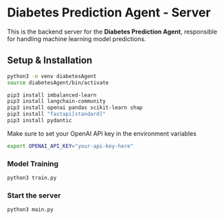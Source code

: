 #  Diabetes Prediction Agent - Server

This is the backend server for the **Diabetes Prediction Agent**, responsible for handling machine learning model predictions.

##  Setup & Installation


```sh
python3 -m venv diabetesAgent
source diabetesAgent/bin/activate

pip3 install imbalanced-learn
pip3 install langchain-community
pip3 install openai pandas scikit-learn shap
pip3 install "fastapi[standard]"
pip3 install pydantic
```

Make sure to set your OpenAI API key in the environment variables
```sh
export OPENAI_API_KEY="your-api-key-here"
```

### Model Training
```sh
python3 train.py
```

### Start the server

```sh
python3 main.py
```
